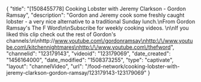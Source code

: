 {
    "title": "[1508455778] Cooking Lobster with Jeremy Clarkson - Gordon Ramsay",
    "description": "Gordon and Jeremy cook some freshly caught lobster - a very nice alternative to a traditional Sunday lunch.\nFrom Gordon Ramsay's The F Word\n\nSubscribe for weekly cooking videos. \n\nIf you liked this clip check out the rest of Gordon's channels:\n\nhttp:\/\/www.youtube.com\/gordonramsay\nhttp:\/\/www.youtube.com\/kitchennightmares\nhttp:\/\/www.youtube.com\/thefword",
    "channelid": "123179143",
    "videoid": "123179069",
    "date_created": "1456164000",
    "date_modified": "1508373255",
    "type": "captivate",
    "layout": "channelVideo",
    "url": "\/food-network\/cooking-lobster-with-jeremy-clarkson-gordon-ramsay\/123179143-123179069"
}